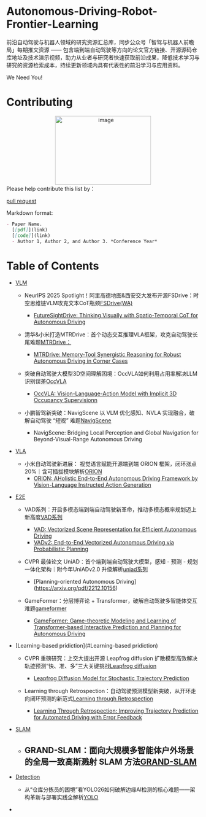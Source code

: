 # Autonomous-Driving-Robot-Frontier-Learning
前沿自动驾驶与机器人领域的研究资源汇总库，同步公众号「智驾与机器人前瞻局」每期推文资源 —— 包含端到端自动驾驶等方向的论文官方链接、开源源码仓库地址及技术演示视频，助力从业者与研究者快速获取前沿成果，降低技术学习与研究的资源检索成本，持续更新领域内具有代表性的前沿学习与应用资料。

We Need You!

# Contributing

<div align="center">
  <img width="250" height="179" alt="image" src="https://github.com/user-attachments/assets/c024a8e9-07ed-4ef4-a8d7-c3fc947881f1" />
</div>
Please help contribute this list by：      

[pull request](https://github.com/jason718/Awesome-Self-Supervised-Learning/pulls)

Markdown format: 
```Markdown
- Paper Name. 
  [[pdf]](link) 
  [[code]](link)
  - Author 1, Author 2, and Author 3. *Conference Year*
```

# Table of Contents
- [VLM](#VLM)
    - NeurIPS 2025 Spotlight！阿里高德地图&西安交大发布开源FSDrive：时空思维链VLM攻克文本CoT瓶颈[FSDrive(WA)](https://mp.weixin.qq.com/s/mE7EipR6N8vaRTC4-dGxqA)
      - [FutureSightDrive: Thinking Visually with Spatio-Temporal CoT for Autonomous Driving](https://arxiv.org/abs/2505.17685)

    - 清华&小米打造MTRDrive：首个动态交互推理VLA框架，攻克自动驾驶长尾难题[MTRDrive：](https://mp.weixin.qq.com/s/JtESq0gagp0_Mhy0sAH-uw)
      - [MTRDrive: Memory-Tool Synergistic Reasoning for Robust Autonomous Driving in Corner Cases](https://arxiv.org/pdf/2509.20843)

    - 突破自动驾驶大模型3D空间理解困境：OccVLA如何利用占用率解决LLM识别误差[OccVLA](https://mp.weixin.qq.com/s/iLQoy3ZYMivjz4NMC9EcMg)
      - [OccVLA: Vision-Language-Action Model with Implicit 3D Occupancy Supervisionn](https://arxiv.org/abs/2509.05578)

    - 小鹏智驾新突破：NavigScene 以 VLM 优化感知、NVLA 实现融合，破解自动驾驶 “短视” 难题[NavigScene](https://mp.weixin.qq.com/s/EMGQsXe_483R89tJv9RBlg)
      - NavigScene: Bridging Local Perception and Global Navigation for Beyond-Visual-Range Autonomous Driving
      
- [VLA](#VLA)
  
   - 小米自动驾驶新进展： 视觉语言赋能开源端到端 ORION 框架，闭环涨点 20%｜含可插拔模块解析[ORION](https://mp.weixin.qq.com/s/g9dt5ClBmvkorATOvGrWaQ)
     - [ORION: AHolistic End-to-End Autonomous Driving Framework by Vision-Language Instructed Action Generation](https://arxiv.org/pdf/2503.19755  ) 
     
- [E2E](#E2E)
  
   - VAD系列：开启多模态端到端自动驾驶新革命，推动多模态概率规划迈上新高度[VAD系列](https://mp.weixin.qq.com/s/ARle9AggxHHo-cQSGqclDQ)
     - [VAD: Vectorized Scene Representation for Efficient Autonomous Driving](https://arxiv.org/abs/2303.12077)
     - [VADv2: End-to-End Vectorized Autonomous Driving via Probabilistic Planning](https://arxiv.org/pdf/2402.13243)
     
   - CVPR 最佳论文 UniAD：首个端到端自动驾驶大模型，感知 - 预测 - 规划一体化架构｜附今年UniADv2.0 升级解析[uniad系列](https://mp.weixin.qq.com/s/goN2YHDy-7--CjclAqIgZA)
     - [Planning-oriented Autonomous Driving] (https://arxiv.org/pdf/2212.10156)
     
   - GameFormer：分层博弈论 + Transformer，破解自动驾驶多智能体交互难题[gameformer](https://mp.weixin.qq.com/s/QWjatcDrGqggDQXRQetl1A)
     - [GameFormer: Game-theoretic Modeling and Learning of Transformer-based Interactive Prediction and Planning for Autonomous Driving](https://arxiv.org/pdf/2303.05760) 
     
- [Learning-based pridiction](#Learning-based pridiction)
  
   - CVPR 重磅研究：上交大提出开源 Leapfrog diffusion 扩散模型高效解决轨迹预测“快、准、多”三大关键挑战[Leapfrog diffusion](https://mp.weixin.qq.com/s/zgA45cbNy4EPSZ2tcT8sRw)
     - [Leapfrog Diffusion Model for Stochastic Trajectory Prediction](https://openaccess.thecvf.com/content/CVPR2023/papers/Mao_Leapfrog_Diffusion_Model_for_Stochastic_Trajectory_Prediction_CVPR_2023_paper.pdf)
     
   - Learning through Retrospection：自动驾驶预测模型新突破，从开环走向闭环预测的新范式[Learning through Retrospection](https://mp.weixin.qq.com/s/b0uZRXVjLNMzQ3_LhtmMFg)
     - [Learning Through Retrospection: Improving Trajectory Prediction for  Automated Driving with Error Feedback](https://www.arxiv.org/pdf/2504.13785)
     
- [SLAM](#SLAM)
  
  - GRAND-SLAM：面向大规模多智能体户外场景的全局一致高斯溅射 SLAM 方法[GRAND-SLAM](https://mp.weixin.qq.com/s/36W9DB_0CnmZkE4b_jJE5g)
    -  
  
- [Detection](#Detection)
  
   - 从“仓库分拣员的困境”看YOLO26如何破解边缘AI检测的核心难题——架构革新与部署实践全解析[YOLO](https://mp.weixin.qq.com/s/4y7BnExTHUv2WNuK8pTnBg)
     
- [](#)



